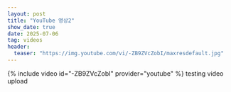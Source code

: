 ```yaml
---
layout: post
title: "YouTube 영상2"
show_date: true
date: 2025-07-06
tag: videos
header:
  teaser: "https://img.youtube.com/vi/-ZB9ZVcZobI/maxresdefault.jpg"
---
```

{% include video id="-ZB9ZVcZobI" provider="youtube" %}
testing video upload
